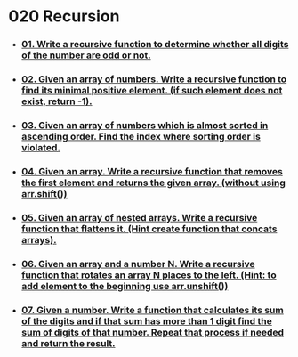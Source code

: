 # 020 Recursion

- ### [01. Write a recursive function to determine whether all digits of the number are odd or not.](https://github.com/martun-avagyan/020-Recursion-DS/blob/main/01allOddOrNot.js)

- ### [02. Given an array of numbers. Write a recursive function to find its minimal positive element. (if such element does not exist, return -1).](https://github.com/martun-avagyan/020-Recursion-DS/blob/main/02minPosInt.js)

- ### [03. Given an array of numbers which is almost sorted in ascending order. Find the index where sorting order is violated.]()

- ### [04. Given an array. Write a recursive function that removes the first element and returns the given array. (without using arr.shift())]()

- ### [05. Given an array of nested arrays. Write a recursive function that flattens it. (Hint create function that concats arrays).]()

- ### [06. Given an array and a number N. Write a recursive function that rotates an array N places to the left. (Hint: to add element to the beginning use arr.unshift())]()

- ### [07. Given a number. Write a function that calculates its sum of the digits and if that sum has more than 1 digit find the sum of digits of that number. Repeat that process if needed and return the result.]()
